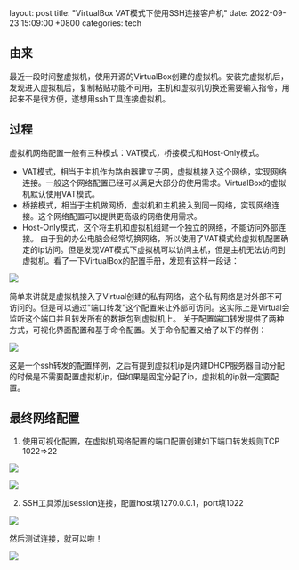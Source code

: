 layout: post
title: "VirtualBox VAT模式下使用SSH连接客户机"
date: 2022-09-23 15:09:00 +0800
categories: tech

## 由来

最近一段时间整虚拟机，使用开源的VirtualBox创建的虚拟机。安装完虚拟机后，发现进入虚拟机后，复制粘贴功能不可用，主机和虚拟机切换还需要输入指令，用起来不是很方便，遂想用ssh工具连接虚拟机。

## 过程

虚拟机网络配置一般有三种模式：VAT模式，桥接模式和Host-Only模式。

- VAT模式，相当于主机作为路由器建立子网，虚拟机接入这个网络，实现网络连接。一般这个网络配置已经可以满足大部分的使用需求。VirtualBox的虚拟机默认使用VAT模式。
- 桥接模式，相当于主机做网桥，虚拟机和主机接入到同一网络，实现网络连接。这个网络配置可以提供更高级的网络使用需求。
- Host-Only模式，这个将主机和虚拟机组建一个独立的网络，不能访问外部连接。
  由于我的办公电脑会经常切换网络，所以使用了VAT模式给虚拟机配置确定的ip访问。但是发现VAT模式下虚拟机可以访问主机，但是主机无法访问到虚拟机。看了一下VirtualBox的配置手册，发现有这样一段话：

![](https://pic.kcoder.top/20220922150610.png)

简单来讲就是虚拟机接入了Virtual创建的私有网络，这个私有网络是对外部不可访问的。但是可以通过"端口转发"这个配置来让外部可访问。这实际上是Virtual会监听这个端口并且转发所有的数据包到虚拟机上。
关于配置端口转发提供了两种方式，可视化界面配置和基于命令配置。关于命令配置又给了以下的样例：

![](https://pic.kcoder.top/20220923000342.png)

这是一个ssh转发的配置样例，之后有提到虚拟机ip是内建DHCP服务器自动分配的时候是不需要配置虚拟机ip，但如果是固定分配了ip，虚拟机的ip就一定要配置。

## 最终网络配置

1. 使用可视化配置，在虚拟机网络配置的端口配置创建如下端口转发规则TCP 1022=>22

![](https://pic.kcoder.top/20220922232423.png)

![](https://pic.kcoder.top/20220922234129.png)

2. SSH工具添加session连接，配置host填1270.0.0.1，port填1022

![](https://pic.kcoder.top/20220922234209.png)

然后测试连接，就可以啦！

![](https://pic.kcoder.top/20220923001104.png)
